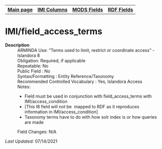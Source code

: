 <!DOCTYPE html>
<html>

<body>
<table style="width:100%">
  <tr>
    <th><a href="index.md">Main page</a></th>
	<th><a href="IMI.md">IMI Columns</a></th>
    <th><a href="MODS.md">MODS Fields</a></th>
    <th><a href="RDF.md">RDF Fields</a></th>
  </tr>
</table>

<h1>IMI/field_access_terms</h1>
<dl>
  <dt><b>Description</b></dt>
  <dd>ARMINDA Use: “Terms used to limit, restrict or coordinate access” - Islandora 8</dd>
  <dd>Obligation: Required, if applicable</dd>
  <dd>Repeatable: No</dd>
  <dd>Public Field : No</dd>
  <dd>Syntax/Formatting : Entity Reference/Taxonomy  </dd>
  <dd>Recommended Controlled Vocabulary : Yes, Islandora Access</dd>
  <dd>Notes: 
	<ul>
		<li>Field must be used in conjunction with field_access_terms with IMI/access_condition</li>
		<li>[This I8 field will not be  mapped to RDF as it reproduces information in IMI/access_condition]</li>
		<li>Taxonomy terms have to do with how solr index is or how queries are made</li>
	</ul>
	</dd>
  <dd>Field Changes: N/A</dd>
</dl>
<p><i>Last Updated: </i>07/14/2021</p>
</body>
</html>